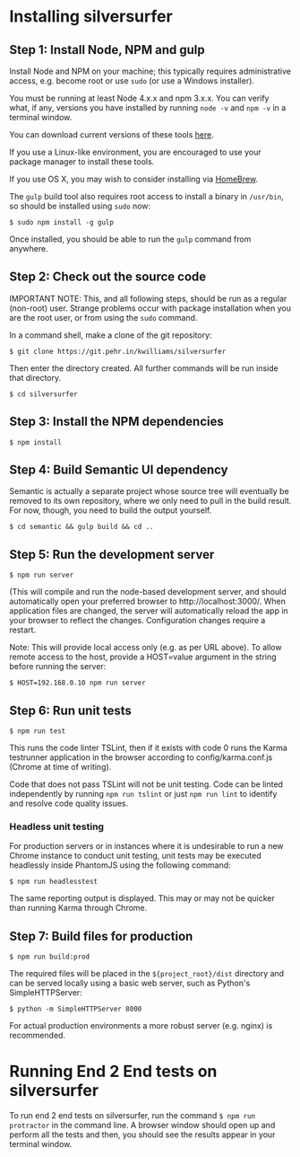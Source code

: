 # Installing silversurfer

## Step 1: Install Node, NPM and gulp

Install Node and NPM on your machine; this typically requires administrative access, 
e.g. become root or use `sudo` (or use a Windows installer).

You must be running at least Node 4.x.x and npm 3.x.x. You can verify 
what, if any, versions you have installed by running `node -v` and 
`npm -v` in a terminal window.

You can download current versions of these tools [here](https://nodejs.org/en/download/current/).

If you use a Linux-like environment, you are encouraged to use your
package manager to install these tools.

If you use OS X, you may wish to consider installing via [HomeBrew](http://brew.sh/).

The `gulp` build tool also requires root access to install a binary in `/usr/bin`, so should
be installed using `sudo` now:

`$ sudo npm install -g gulp`

Once installed, you should be able to run the `gulp` command from anywhere.

## Step 2: Check out the source code

IMPORTANT NOTE: This, and all following steps, should be run as a regular (non-root) user.
Strange problems occur with package installation when you are the root user, or from using
the `sudo` command.

In a command shell, make a clone of the git repository:

`$ git clone https://git.pehr.in/kwilliams/silversurfer`

Then enter the directory created. All further commands will be run inside that directory.

`$ cd silversurfer`

## Step 3: Install the NPM dependencies

`$ npm install`

## Step 4: Build Semantic UI dependency

Semantic is actually a separate project whose source tree will eventually be removed
to its own repository, where we only need to pull in the build result. For now, though,
you need to build the output yourself.

`$ cd semantic && gulp build && cd ..`

## Step 5: Run the development server

`$ npm run server`

(This will compile and run the node-based development server, and should automatically 
open your preferred browser to http://localhost:3000/. When application files are changed, 
the server will automatically reload the app in your browser to reflect the changes.
Configuration changes require a restart.

Note: This will provide local access only (e.g. as per URL above). To allow remote
access to the host, provide a HOST=value argument in the string before running the
server:

`$ HOST=192.168.0.10 npm run server`

## Step 6: Run unit tests

`$ npm run test`

This runs the code linter TSLint, then if it exists with code 0 runs the Karma testrunner
application in the browser according to config/karma.conf.js (Chrome at time of writing).

Code that does not pass TSLint will not be unit testing. Code can be linted independently
by running `npm run tslint` or just `npm run lint` to identify and resolve code quality
issues.

### Headless unit testing

For production servers or in instances where it is undesirable to run a new Chrome instance
to conduct unit testing, unit tests may be executed headlessly inside PhantomJS using the
following command:

`$ npm run headlesstest`

The same reporting output is displayed. This may or may not be quicker than running Karma
through Chrome.

## Step 7: Build files for production

`$ npm run build:prod`

The required files will be placed in the `${project_root}/dist` directory and can be served
locally using a basic web server, such as Python's SimpleHTTPServer:

`$ python -m SimpleHTTPServer 8000`

For actual production environments a more robust server (e.g. nginx) is recommended.

# Running End 2 End tests on silversurfer

To run end 2 end tests on silversurfer, run the command `$ npm run protractor` in the command line. 
A browser window should open up and perform all the tests and then, you should see the results
appear in your terminal window.
